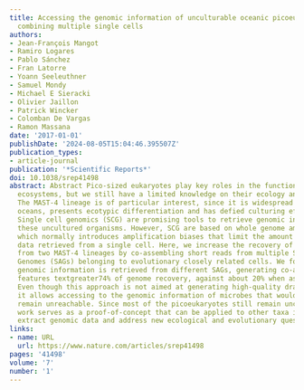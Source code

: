 ```yaml
---
title: Accessing the genomic information of unculturable oceanic picoeukaryotes by
  combining multiple single cells
authors:
- Jean-François Mangot
- Ramiro Logares
- Pablo Sánchez
- Fran Latorre
- Yoann Seeleuthner
- Samuel Mondy
- Michael E Sieracki
- Olivier Jaillon
- Patrick Wincker
- Colomban De Vargas
- Ramon Massana
date: '2017-01-01'
publishDate: '2024-08-05T15:04:46.395507Z'
publication_types:
- article-journal
publication: '*Scientific Reports*'
doi: 10.1038/srep41498
abstract: Abstract Pico-sized eukaryotes play key roles in the functioning of marine
  ecosystems, but we still have a limited knowledge on their ecology and evolution.
  The MAST-4 lineage is of particular interest, since it is widespread in surface
  oceans, presents ecotypic differentiation and has defied culturing efforts so far.
  Single cell genomics (SCG) are promising tools to retrieve genomic information from
  these uncultured organisms. However, SCG are based on whole genome amplification,
  which normally introduces amplification biases that limit the amount of genomic
  data retrieved from a single cell. Here, we increase the recovery of genomic information
  from two MAST-4 lineages by co-assembling short reads from multiple Single Amplified
  Genomes (SAGs) belonging to evolutionary closely related cells. We found that complementary
  genomic information is retrieved from different SAGs, generating co-assembly that
  features textgreater74% of genome recovery, against about 20% when assembled individually.
  Even though this approach is not aimed at generating high-quality draft genomes,
  it allows accessing to the genomic information of microbes that would otherwise
  remain unreachable. Since most of the picoeukaryotes still remain uncultured, our
  work serves as a proof-of-concept that can be applied to other taxa in order to
  extract genomic data and address new ecological and evolutionary questions.
links:
- name: URL
  url: https://www.nature.com/articles/srep41498
pages: '41498'
volume: '7'
number: '1'
---
```

